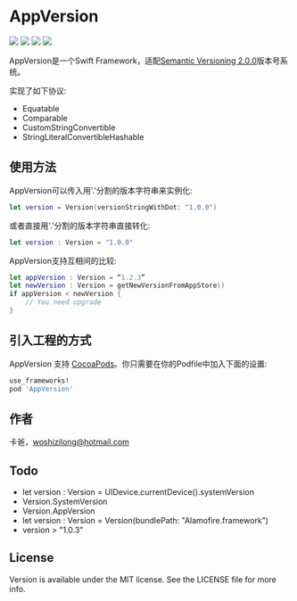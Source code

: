 # AppVersion

![](https://img.shields.io/badge/language-swift-orange.svg) ![](https://travis-ci.org/woshizilong/AppVersion.svg?branch=master) ![](https://img.shields.io/cocoapods/v/AppVersion.svg) ![](https://img.shields.io/badge/license-MIT-000000.svg)

AppVersion是一个Swift Framework，适配[Semantic Versioning 2.0.0](http://semver.org)版本号系统。

实现了如下协议:

* Equatable
* Comparable
* CustomStringConvertible
* StringLiteralConvertibleHashable


## 使用方法

AppVersion可以传入用'.'分割的版本字符串来实例化:

```swift
let version = Version(versionStringWithDot: "1.0.0")
```

或者直接用'.'分割的版本字符串直接转化:

```swift
let version : Version = "1.0.0"
```

AppVersion支持互相间的比较:

```swift
let appVersion : Version = “1.2.3”
let newVersion : Version = getNewVersionFromAppStore()
if appVersion < newVersion {
    // You need upgrade
}
```


## 引入工程的方式

AppVersion 支持 [CocoaPods](http://cocoapods.org)。你只需要在你的Podfile中加入下面的设置:

```ruby
use_frameworks!
pod 'AppVersion'
```


## 作者

卡爸，woshizilong@hotmail.com  


## Todo
* let version : Version = UIDevice.currentDevice().systemVersion
* Version.SystemVersion
* Version.AppVersion
* let version : Version = Version(bundlePath: "Alamofire.framework")
* version > "1.0.3"

## License

Version is available under the MIT license. See the LICENSE file for more info.

